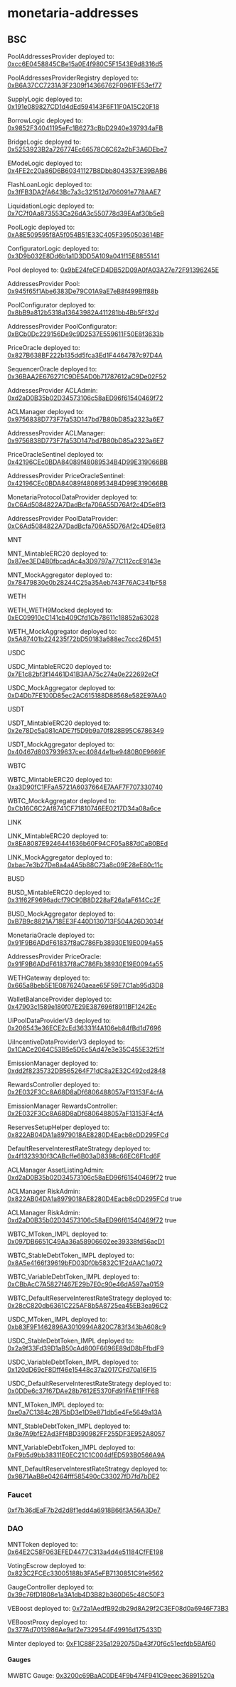 # monetaria-addresses

## BSC

PoolAddressesProvider deployed to: [0xcc6E0458845CBe15a0E4f980C5F1543E9d8316d5](https://testnet.bscscan.com/address/0xcc6E0458845CBe15a0E4f980C5F1543E9d8316d5)

PoolAddressesProviderRegistry deployed to: [0xB6A37CC7231A3F2309f14366762F0961FE53ef77](https://testnet.bscscan.com/address/0xB6A37CC7231A3F2309f14366762F0961FE53ef77)

SupplyLogic deployed to: [0x191e089827CD1d4dEd594143F6F11F0A15C20F18](https://testnet.bscscan.com/address/0x191e089827CD1d4dEd594143F6F11F0A15C20F18)

BorrowLogic deployed to: [0x9852F34041195eFc1B6273cBbD2940e397934aFB](https://testnet.bscscan.com/address/0x9852F34041195eFc1B6273cBbD2940e397934aFB)

BridgeLogic deployed to: [0x5253923B2a726774Ec66578C6C62a2bF3A6DEbe7](https://testnet.bscscan.com/address/0x5253923B2a726774Ec66578C6C62a2bF3A6DEbe7)

EModeLogic deployed to: [0x4FE2c20a86D6B60341127B8Dbb8043537E39BAB6](https://testnet.bscscan.com/address/0x4FE2c20a86D6B60341127B8Dbb8043537E39BAB6)

FlashLoanLogic deployed to: [0x3fFB3DA2fA643Bc7a3c321512d706091e778AAE7](https://testnet.bscscan.com/address/0x3fFB3DA2fA643Bc7a3c321512d706091e778AAE7)

LiquidationLogic deployed to: [0x7C7f0Aa873553Ca26dA3c550778d39EAaf30b5eB](https://testnet.bscscan.com/address/0x7C7f0Aa873553Ca26dA3c550778d39EAaf30b5eB)

PoolLogic deployed to: [0xA8E509595f8A5f054B51E33C405F3950503614BF](https://testnet.bscscan.com/address/0xA8E509595f8A5f054B51E33C405F3950503614BF)

ConfiguratorLogic deployed to: [0x3D9b032E8Dd6b1a1D3DD5A109a041f15E8855141](https://testnet.bscscan.com/address/0x3D9b032E8Dd6b1a1D3DD5A109a041f15E8855141)

Pool deployed to: [0x9bE24feCFD4DB52D09A0fA03A27e72F91396245E](https://testnet.bscscan.com/address/0x9bE24feCFD4DB52D09A0fA03A27e72F91396245E)

AddressesProvider Pool: [0x945f65f1Abe6383De79C01A9aE7eB8f499Bff88b](https://testnet.bscscan.com/address/0x945f65f1Abe6383De79C01A9aE7eB8f499Bff88b)

PoolConfigurator deployed to: [0x8bB9a812b5318a13643982A411281bb4Bb5Ff32d](https://testnet.bscscan.com/address/0x8bB9a812b5318a13643982A411281bb4Bb5Ff32d)

AddressesProvider PoolConfigurator: [0xBCb0Dc229156De9c9D2537E559611F50E8f3633b](https://testnet.bscscan.com/address/0xBCb0Dc229156De9c9D2537E559611F50E8f3633b)

PriceOracle deployed to: [0x827B638BF222b135dd5fca3Ed1F4464787c97D4A](https://testnet.bscscan.com/address/0x827B638BF222b135dd5fca3Ed1F4464787c97D4A)

SequencerOracle deployed to: [0x36BAA2E676271C9DE5AD0b71787612aC9De02F52](https://testnet.bscscan.com/address/0x36BAA2E676271C9DE5AD0b71787612aC9De02F52)

AddressesProvider ACLAdmin: [0xd2aD0B35b02D34573106c58aED96f61540469f72](https://testnet.bscscan.com/address/0xd2aD0B35b02D34573106c58aED96f61540469f72)

ACLManager deployed to: [0x9756838D773F7fa53D147bd7B80bD85a2323a6E7](https://testnet.bscscan.com/address/0x9756838D773F7fa53D147bd7B80bD85a2323a6E7)

AddressesProvider ACLManager: [0x9756838D773F7fa53D147bd7B80bD85a2323a6E7](https://testnet.bscscan.com/address/0x9756838D773F7fa53D147bd7B80bD85a2323a6E7)

PriceOracleSentinel deployed to: [0x42196CEc0BDA84089f48089534B4D99E319066BB](https://testnet.bscscan.com/address/0x42196CEc0BDA84089f48089534B4D99E319066BB)

AddressesProvider PriceOracleSentinel: [0x42196CEc0BDA84089f48089534B4D99E319066BB](https://testnet.bscscan.com/address/0x42196CEc0BDA84089f48089534B4D99E319066BB)

MonetariaProtocolDataProvider deployed to: [0xC6Ad5084822A7DadBcfa706A55D76Af2c4D5e8f3](https://testnet.bscscan.com/address/0xC6Ad5084822A7DadBcfa706A55D76Af2c4D5e8f3)

AddressesProvider PoolDataProvider: [0xC6Ad5084822A7DadBcfa706A55D76Af2c4D5e8f3](https://testnet.bscscan.com/address/0xC6Ad5084822A7DadBcfa706A55D76Af2c4D5e8f3)

MNT

MNT_MintableERC20 deployed to: [0x87ee3ED4B0fbcadAc4a3D9797a77C112ccE9143e](https://testnet.bscscan.com/address/0x87ee3ED4B0fbcadAc4a3D9797a77C112ccE9143e)

MNT_MockAggregator deployed to: [0x78479830e0b28244C25a35Aeb743F76AC341bF58](https://testnet.bscscan.com/address/0x78479830e0b28244C25a35Aeb743F76AC341bF58)

WETH

WETH_WETH9Mocked deployed to: [0xEC09910cC141cb409Cfd1Cb78611c18852a63028](https://testnet.bscscan.com/address/0xEC09910cC141cb409Cfd1Cb78611c18852a63028)

WETH_MockAggregator deployed to: [0x5A87401b224235f72bD50183a688ec7ccc26D451](https://testnet.bscscan.com/address/0x5A87401b224235f72bD50183a688ec7ccc26D451)

USDC

USDC_MintableERC20 deployed to: [0x7E1c82bf3f14461D41B3AA75c274a0e222692eCf](https://testnet.bscscan.com/address/0x7E1c82bf3f14461D41B3AA75c274a0e222692eCf)

USDC_MockAggregator deployed to: [0xD4Db7FE100D85ec2AC615188D88568e582E97AA0](https://testnet.bscscan.com/address/0xD4Db7FE100D85ec2AC615188D88568e582E97AA0)

USDT

USDT_MintableERC20 deployed to: [0x2e78Dc5a081cADE7f5D9b9a70f828B95C6786349](https://testnet.bscscan.com/address/0x2e78Dc5a081cADE7f5D9b9a70f828B95C6786349)

USDT_MockAggregator deployed to: [0x40467d8037939637cec40844e1be9480B0E9669F](https://testnet.bscscan.com/address/0x40467d8037939637cec40844e1be9480B0E9669F)

WBTC

WBTC_MintableERC20 deployed to: [0xa3D90fC1FFaA5721A6037664E7AAF7F707330740](https://testnet.bscscan.com/address/0xa3D90fC1FFaA5721A6037664E7AAF7F707330740)

WBTC_MockAggregator deployed to: [0xCb16C6C2Af8741CF71810746EE0217D34a08a6ce](https://testnet.bscscan.com/address/0xCb16C6C2Af8741CF71810746EE0217D34a08a6ce)

LINK

LINK_MintableERC20 deployed to: [0x8EA8087E9246441636b60F94CF05a887dCaB0BEd](https://testnet.bscscan.com/address/0x8EA8087E9246441636b60F94CF05a887dCaB0BEd)

LINK_MockAggregator deployed to: [0xbac7e3b27De8a4a4A5b88C73a8c09E28eE80c11c](https://testnet.bscscan.com/address/0xbac7e3b27De8a4a4A5b88C73a8c09E28eE80c11c)

BUSD

BUSD_MintableERC20 deployed to: [0x31f62F9696adcf79C90B8D228aF26a1aF614Cc2F](https://testnet.bscscan.com/address/0x31f62F9696adcf79C90B8D228aF26a1aF614Cc2F)

BUSD_MockAggregator deployed to: [0xB7B9c8821A718EE3F440D130713F504A26D3034f](https://testnet.bscscan.com/address/0xB7B9c8821A718EE3F440D130713F504A26D3034f)

MonetariaOracle deployed to: [0x91F9B6ADdF61837f8aC786Fb38930E19E0094a55](https://testnet.bscscan.com/address/0x91F9B6ADdF61837f8aC786Fb38930E19E0094a55)

AddressesProvider PriceOracle: [0x91F9B6ADdF61837f8aC786Fb38930E19E0094a55](https://testnet.bscscan.com/address/0x91F9B6ADdF61837f8aC786Fb38930E19E0094a55)

WETHGateway deployed to: [0x665a8beb5E1E0876240aeae65F59E7C1ab95d3D8](https://testnet.bscscan.com/address/0x665a8beb5E1E0876240aeae65F59E7C1ab95d3D8)

WalletBalanceProvider deployed to: [0x47903c1589e180f07E29E387696f8911BF1242Ec](https://testnet.bscscan.com/address/0x47903c1589e180f07E29E387696f8911BF1242Ec)

UiPoolDataProviderV3 deployed to: [0x206543e36ECE2cEd36331f4A106eb84fBd1d7696](https://testnet.bscscan.com/address/0x206543e36ECE2cEd36331f4A106eb84fBd1d7696)

UiIncentiveDataProviderV3 deployed to: [0x1CACe2064C53B5e5DEc5Ad47e3e35C455E32f51f](https://testnet.bscscan.com/address/0x1CACe2064C53B5e5DEc5Ad47e3e35C455E32f51f)

EmissionManager deployed to: [0xdd2f8235732DB565264F71dC8a2E32C492cd2848](https://testnet.bscscan.com/address/0xdd2f8235732DB565264F71dC8a2E32C492cd2848)

RewardsController deployed to: [0x2E032F3Cc8A68D8aDf6806488057aF13153F4cfA](https://testnet.bscscan.com/address/0x2E032F3Cc8A68D8aDf6806488057aF13153F4cfA)

EmissionManager RewardsController: [0x2E032F3Cc8A68D8aDf6806488057aF13153F4cfA](https://testnet.bscscan.com/address/0x2E032F3Cc8A68D8aDf6806488057aF13153F4cfA)

ReservesSetupHelper deployed to: [0x822AB04DA1a8979018AE8280D4Eacb8cDD295FCd](https://testnet.bscscan.com/address/0x822AB04DA1a8979018AE8280D4Eacb8cDD295FCd)

DefaultReserveInterestRateStrategy deployed to: [0x4f1323930f3CABcffe6B03aD8398c66EC6F1cd6F](https://testnet.bscscan.com/address/0x4f1323930f3CABcffe6B03aD8398c66EC6F1cd6F)

ACLManager AssetListingAdmin: [0xd2aD0B35b02D34573106c58aED96f61540469f72](https://testnet.bscscan.com/address/0xd2aD0B35b02D34573106c58aED96f61540469f72) true

ACLManager RiskAdmin: [0x822AB04DA1a8979018AE8280D4Eacb8cDD295FCd](https://testnet.bscscan.com/address/0x822AB04DA1a8979018AE8280D4Eacb8cDD295FCd) true

ACLManager RiskAdmin: [0xd2aD0B35b02D34573106c58aED96f61540469f72](https://testnet.bscscan.com/address/0xd2aD0B35b02D34573106c58aED96f61540469f72) true

WBTC_MToken_IMPL deployed to: [0x097DB6651C49Aa36a58906602ee39338fd56acD1](https://testnet.bscscan.com/address/0x097DB6651C49Aa36a58906602ee39338fd56acD1)

WBTC_StableDebtToken_IMPL deployed to: [0x8A5e4166f39619bFD03Df0b5832C1F2dAAC1a072](https://testnet.bscscan.com/address/0x8A5e4166f39619bFD03Df0b5832C1F2dAAC1a072)

WBTC_VariableDebtToken_IMPL deployed to: [0xCBbAcC7A5827f467E29b7E0c90e46dA597aa0159](https://testnet.bscscan.com/address/0xCBbAcC7A5827f467E29b7E0c90e46dA597aa0159)

WBTC_DefaultReserveInterestRateStrategy deployed to: [0x28cC820db6361C225AF8b5A8725ea45EB3ea96C2](https://testnet.bscscan.com/address/0x28cC820db6361C225AF8b5A8725ea45EB3ea96C2)

USDC_MToken_IMPL deployed to: [0xb83F9F1462896A3010994A820C783f343bA608c9](https://testnet.bscscan.com/address/0xb83F9F1462896A3010994A820C783f343bA608c9)

USDC_StableDebtToken_IMPL deployed to: [0x2a9f33Fd39D1aB50cAd800F6696E89dD8bFfbdF9](https://testnet.bscscan.com/address/0x2a9f33Fd39D1aB50cAd800F6696E89dD8bFfbdF9)

USDC_VariableDebtToken_IMPL deployed to: [0x120dD69cF8Dff46e15448c37a2017CFd70a16F15](https://testnet.bscscan.com/address/0x120dD69cF8Dff46e15448c37a2017CFd70a16F15)

USDC_DefaultReserveInterestRateStrategy deployed to: [0x0DDe6c37f67DAe28b7612E5370Fd91FAE11FfF6B](https://testnet.bscscan.com/address/0x0DDe6c37f67DAe28b7612E5370Fd91FAE11FfF6B)

MNT_MToken_IMPL deployed to: [0xe0a7C1384c2B75bD3e1D9e871db5e4Fe5649a13A](https://testnet.bscscan.com/address/0xe0a7C1384c2B75bD3e1D9e871db5e4Fe5649a13A)

MNT_StableDebtToken_IMPL deployed to: [0x8e7A9bfE2Ad3Ff4BD390982FF255DF3E952A8057](https://testnet.bscscan.com/address/0x8e7A9bfE2Ad3Ff4BD390982FF255DF3E952A8057)

MNT_VariableDebtToken_IMPL deployed to: [0xF9b5d9bb38311E0EC21C1C004dfED593B0566A9A](https://testnet.bscscan.com/address/0xF9b5d9bb38311E0EC21C1C004dfED593B0566A9A)

MNT_DefaultReserveInterestRateStrategy deployed to: [0x9871AaB8e04264fff585490cC33027fD7fd7bDE2](https://testnet.bscscan.com/address/0x9871AaB8e04264fff585490cC33027fD7fd7bDE2)

### Faucet

[0xf7b36dEaF7b2d2d8f1edd4a6918B66f3A56A3De7](https://testnet.bscscan.com/address/0xf7b36dEaF7b2d2d8f1edd4a6918B66f3A56A3De7)

### DAO

MNTToken deployed to: [0x64E2C58F063EFED4477C313a4d4e51184CfFE198](https://testnet.bscscan.com/address/0x64E2C58F063EFED4477C313a4d4e51184CfFE198)

VotingEscrow deployed to: [0x823C2FCEc33005188b3FA5eFB7130851C91e9562](https://testnet.bscscan.com/address/0x823C2FCEc33005188b3FA5eFB7130851C91e9562)

GaugeController deployed to: [0x39c76fD1808e1a3A1db4D3B82b360D65c48C50F3](https://testnet.bscscan.com/address/0x39c76fD1808e1a3A1db4D3B82b360D65c48C50F3)

VEBoost deployed to: [0x72a1AedfB92db29d8A29f2C3EF08d0a6946F73B3](https://testnet.bscscan.com/address/0x72a1AedfB92db29d8A29f2C3EF08d0a6946F73B3)

VEBoostProxy deployed to: [0x377Ad7013986Ae9af2e7329544F49916d175433D](https://testnet.bscscan.com/address/0x377Ad7013986Ae9af2e7329544F49916d175433D)

Minter deployed to: [0xF1C88F235a1292075Da43f70f6c51eefdb5BAf60](https://testnet.bscscan.com/address/0xF1C88F235a1292075Da43f70f6c51eefdb5BAf60)

#### Gauges
MWBTC Gauge: [0x3200c69BaAC0DE4F9b474F941C9eeec36891520a](https://testnet.bscscan.com/address/0x3200c69BaAC0DE4F9b474F941C9eeec36891520a)

